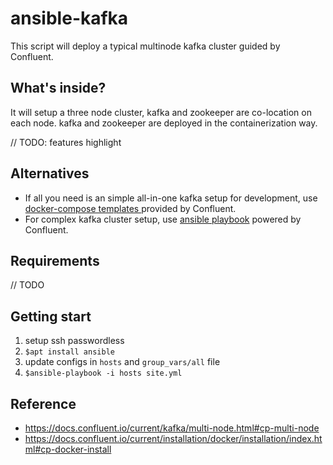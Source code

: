 # ansible-kafka
This script will deploy a typical multinode kafka cluster guided by Confluent. 

## What's inside?
It will setup a three node cluster, kafka and zookeeper are co-location on each node. kafka and zookeeper are deployed in the  containerization way.

 // TODO: features highlight

## Alternatives
 * If all you need is an simple all-in-one kafka setup for development, use [docker-compose templates ](https://github.com/confluentinc/cp-docker-images/tree/5.3.0-post/examples) provided by Confluent.
 * For complex kafka cluster setup, use [ansible playbook](https://github.com/confluentinc/cp-ansible) powered by Confluent.

## Requirements
 // TODO

## Getting start
1. setup ssh passwordless 
2. `$apt install ansible`
3. update configs in `hosts` and `group_vars/all` file
4. `$ansible-playbook -i hosts site.yml`

## Reference
* https://docs.confluent.io/current/kafka/multi-node.html#cp-multi-node
* https://docs.confluent.io/current/installation/docker/installation/index.html#cp-docker-install
